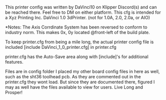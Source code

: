 This printer config was written by DaVinci10 on Klipper Discord(s) and can be reached there. Feel free to DM on either platform.
This cfg is intended for a Xyz Printing Inc. DaVinci 1.0 3dPrinter. (not for 1.0A, 2.0, 2.0a, or AIO)

*Notes: The Axis Corrdinate System has been reversed to conform to industry norm. 
This makes 0x, 0y located @front-left of the build plate.

To keep printer.cfg from being a mile long, the actual printer config file is included [include DaVinci_1_0_printer.cfg] in printer.cfg 

printer.cfg has the Auto-Save area along with [include]'s for additional features.

Files are in config folder
I placed my other board config files in here as well, such as the sht36 toolhead pcb. 
As they are commented out in the printer.cfg they wont load. But since they are documented there, figured I may as well have the files available to view for users.
Live Long and Prosper!
